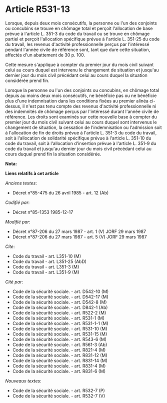 # Article R531-13

Lorsque, depuis deux mois consécutifs, la personne ou l'un des conjoints ou concubins se trouve en chômage total et perçoit
l'allocation de base prévue à l'article L. 351-3 du code du travail ou se trouve en chômage partiel et perçoit l'allocation
spécifique prévue à l'article L. 351-25 du code du travail, les revenus d'activité professionnelle perçus par l'intéressé
pendant l'année civile de référence sont, tant que dure cette situation, affectés d'un abattement de 30 p. 100. 

Cette mesure s'applique à compter du premier jour du mois civil suivant celui au cours duquel est intervenu le changement de
situation et jusqu'au dernier jour du mois civil précédant celui au cours duquel la situation considérée prend fin. 

Lorsque la personne ou l'un des conjoints ou concubins, en chômage total depuis au moins deux mois consécutifs, ne bénéficie
pas ou ne bénéficie plus d'une indemnisation dans les conditions fixées au premier alinéa ci-dessus, il n'est pas tenu compte
des revenus d'activité professionnelle ni des indemnités de chômage perçus par l'intéressé durant l'année civile de
référence. Les droits sont examinés sur cette nouvelle base à compter du premier jour du mois civil suivant celui au cours
duquel sont intervenus le changement de situation, la cessation de l'indemnisation ou l'admission soit à l'allocation de fin
de droits prévue à l'article L. 351-3 du code du travail, soit à l'allocation de solidarité spécifique prévue à l'article L.
351-10 du code du travail, soit à l'allocation d'insertion prévue à l'article L. 351-9 du code du travail et jusqu'au dernier
jour du mois civil précédant celui au cours duquel prend fin la situation considérée.

**Nota:**



**Liens relatifs à cet article**

_Anciens textes_:

  - Décret n°85-475 du 26 avril 1985 - art. 12 (Ab)

_Codifié par_:

  - Décret n°85-1353 1985-12-17

_Modifié par_:

  - Décret n°87-206 du 27 mars 1987 - art. 1 (V) JORF 29 mars 1987
  - Décret n°87-206 du 27 mars 1987 - art. 5 (V) JORF 29 mars 1987

_Cite_:

  - Code du travail - art. L351-10 (M)
  - Code du travail - art. L351-25 (AbD)
  - Code du travail - art. L351-3 (M)
  - Code du travail - art. L351-9 (M)

_Cité par_:

  - Code de la sécurité sociale. - art. D542-10 (M)
  - Code de la sécurité sociale. - art. D542-17 (M)
  - Code de la sécurité sociale. - art. D542-8 (M)
  - Code de la sécurité sociale. - art. D842-1 (Ab)
  - Code de la sécurité sociale. - art. R522-2 (M)
  - Code de la sécurité sociale. - art. R531-1 (M)
  - Code de la sécurité sociale. - art. R531-1-1 (M)
  - Code de la sécurité sociale. - art. R531-10 (M)
  - Code de la sécurité sociale. - art. R531-15 (M)
  - Code de la sécurité sociale. - art. R543-6 (M)
  - Code de la sécurité sociale. - art. R561-3 (Ab)
  - Code de la sécurité sociale. - art. R821-4 (M)
  - Code de la sécurité sociale. - art. R831-12 (M)
  - Code de la sécurité sociale. - art. R831-14 (M)
  - Code de la sécurité sociale. - art. R831-4 (M)
  - Code de la sécurité sociale. - art. R831-6 (M)

_Nouveaux textes_:

  - Code de la sécurité sociale. - art. R532-7 (P)
  - Code de la sécurité sociale. - art. R532-7 (V)
